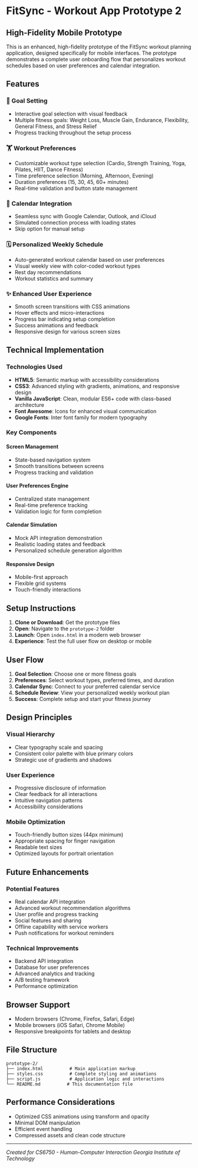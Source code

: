 # FitSync - Workout App Prototype 2

## High-Fidelity Mobile Prototype

This is an enhanced, high-fidelity prototype of the FitSync workout planning application, designed specifically for mobile interfaces. The prototype demonstrates a complete user onboarding flow that personalizes workout schedules based on user preferences and calendar integration.

## Features

### 🎯 Goal Setting
- Interactive goal selection with visual feedback
- Multiple fitness goals: Weight Loss, Muscle Gain, Endurance, Flexibility, General Fitness, and Stress Relief
- Progress tracking throughout the setup process

### 🏋️ Workout Preferences
- Customizable workout type selection (Cardio, Strength Training, Yoga, Pilates, HIIT, Dance Fitness)
- Time preference selection (Morning, Afternoon, Evening)
- Duration preferences (15, 30, 45, 60+ minutes)
- Real-time validation and button state management

### 📅 Calendar Integration
- Seamless sync with Google Calendar, Outlook, and iCloud
- Simulated connection process with loading states
- Skip option for manual setup

### 🗓️ Personalized Weekly Schedule
- Auto-generated workout calendar based on user preferences
- Visual weekly view with color-coded workout types
- Rest day recommendations
- Workout statistics and summary

### ✨ Enhanced User Experience
- Smooth screen transitions with CSS animations
- Hover effects and micro-interactions
- Progress bar indicating setup completion
- Success animations and feedback
- Responsive design for various screen sizes

## Technical Implementation

### Technologies Used
- **HTML5**: Semantic markup with accessibility considerations
- **CSS3**: Advanced styling with gradients, animations, and responsive design
- **Vanilla JavaScript**: Clean, modular ES6+ code with class-based architecture
- **Font Awesome**: Icons for enhanced visual communication
- **Google Fonts**: Inter font family for modern typography

### Key Components

#### Screen Management
- State-based navigation system
- Smooth transitions between screens
- Progress tracking and validation

#### User Preferences Engine
- Centralized state management
- Real-time preference tracking
- Validation logic for form completion

#### Calendar Simulation
- Mock API integration demonstration
- Realistic loading states and feedback
- Personalized schedule generation algorithm

#### Responsive Design
- Mobile-first approach
- Flexible grid systems
- Touch-friendly interactions

## Setup Instructions

1. **Clone or Download**: Get the prototype files
2. **Open**: Navigate to the `prototype-2` folder
3. **Launch**: Open `index.html` in a modern web browser
4. **Experience**: Test the full user flow on desktop or mobile

## User Flow

1. **Goal Selection**: Choose one or more fitness goals
2. **Preferences**: Select workout types, preferred times, and duration
3. **Calendar Sync**: Connect to your preferred calendar service
4. **Schedule Review**: View your personalized weekly workout plan
5. **Success**: Complete setup and start your fitness journey

## Design Principles

### Visual Hierarchy
- Clear typography scale and spacing
- Consistent color palette with blue primary colors
- Strategic use of gradients and shadows

### User Experience
- Progressive disclosure of information
- Clear feedback for all interactions
- Intuitive navigation patterns
- Accessibility considerations

### Mobile Optimization
- Touch-friendly button sizes (44px minimum)
- Appropriate spacing for finger navigation
- Readable text sizes
- Optimized layouts for portrait orientation

## Future Enhancements

### Potential Features
- Real calendar API integration
- Advanced workout recommendation algorithms
- User profile and progress tracking
- Social features and sharing
- Offline capability with service workers
- Push notifications for workout reminders

### Technical Improvements
- Backend API integration
- Database for user preferences
- Advanced analytics and tracking
- A/B testing framework
- Performance optimization

## Browser Support

- Modern browsers (Chrome, Firefox, Safari, Edge)
- Mobile browsers (iOS Safari, Chrome Mobile)
- Responsive breakpoints for tablets and desktop

## File Structure

```
prototype-2/
├── index.html          # Main application markup
├── styles.css          # Complete styling and animations
├── script.js           # Application logic and interactions
└── README.md          # This documentation file
```

## Performance Considerations

- Optimized CSS animations using transform and opacity
- Minimal DOM manipulation
- Efficient event handling
- Compressed assets and clean code structure

---

*Created for CS6750 - Human-Computer Interaction*
*Georgia Institute of Technology*
